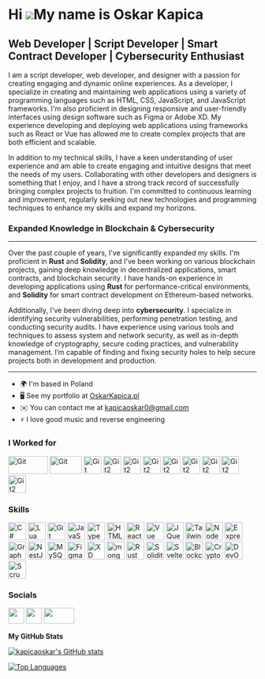 Hi ![](https://user-images.githubusercontent.com/18350557/176309783-0785949b-9127-417c-8b55-ab5a4333674e.gif)My name is Oskar Kapica
====================================================================================================================================
Web Developer | Script Developer | Smart Contract Developer | Cybersecurity Enthusiast
------------------------------------------------------------------

I am a script developer, web developer, and designer with a passion for creating engaging and dynamic online experiences.  As a developer, I specialize in creating and maintaining web applications using a variety of programming languages such as HTML, CSS, JavaScript, and JavaScript frameworks. I'm also proficient in designing responsive and user-friendly interfaces using design software such as Figma or Adobe XD. My experience developing and deploying web applications using frameworks such as React or Vue has allowed me to create complex projects that are both efficient and scalable. 

In addition to my technical skills, I have a keen understanding of user experience and am able to create engaging and intuitive designs that meet the needs of my users. Collaborating with other developers and designers is something that I enjoy, and I have a strong track record of successfully bringing complex projects to fruition. I'm committed to continuous learning and improvement, regularly seeking out new technologies and programming techniques to enhance my skills and expand my horizons. 

### Expanded Knowledge in Blockchain & Cybersecurity
------------------------------------------------------------------

Over the past couple of years, I've significantly expanded my skills. I'm proficient in **Rust** and **Solidity**, and I've been working on various blockchain projects, gaining deep knowledge in decentralized applications, smart contracts, and blockchain security. I have hands-on experience in developing applications using **Rust** for performance-critical environments, and **Solidity** for smart contract development on Ethereum-based networks.

Additionally, I've been diving deep into **cybersecurity**. I specialize in identifying security vulnerabilities, performing penetration testing, and conducting security audits. I have experience using various tools and techniques to assess system and network security, as well as in-depth knowledge of cryptography, secure coding practices, and vulnerability management. I’m capable of finding and fixing security holes to help secure projects both in development and production.

---

* 🌍  I'm based in Poland
* 🖥️  See my portfolio at [OskarKapica.pl](http://oskarkapica.pl)
* ✉️  You can contact me at [kapicaoskar0@gmail.com](mailto:kapicaoskar0@gmail.com)
* ⚡  I love good music and reverse engineering

### I Worked for
<a href="https://2115.pl" target="_blank" rel="noreferrer"><img src="https://lobuzkochanajbardziej.pl/wp-content/uploads/2024/06/2115_logo.png" width="80" height="36" alt="Git" /></a>
<a href="https://fivecity.net" target="_blank" rel="noreferrer"><img src="https://i.postimg.cc/bNyM0GNG/logo-1.png" width="65" height="36" alt="Git" /></a>
<a href="https://www.bahu.pro" target="_blank" rel="noreferrer"><img src="https://cdn.discordapp.com/icons/726348408134172672/2c887029721afc9c7c1212a89ff1a746.webp?size=240" width="36" height="36" alt="Git" /></a>
<a href="https://exilerp.eu/" target="_blank" rel="noreferrer"><img src="https://i.ibb.co/RQgvC14/logo-3.png" width="36" height="36" alt="Git2" /></a>
<a href="https://discord.com/invite/waitrp" target="_blank" rel="noreferrer"><img src="https://i.ibb.co/PMJXQpF/logo-1-wait.webp" width="36" height="36" alt="Git2" /></a>
<a href="https://discord.com/invite/adrenalinarp" target="_blank" rel="noreferrer"><img src="https://i.ibb.co/JsKTD1D/logo-1.webp" width="36" height="36" alt="Git2" /></a>
<a href="https://discord.gg/clowns" target="_blank" rel="noreferrer"><img src="https://i.ibb.co/MgvdxL1/logo-2.webp" width="36" height="36" alt="Git2" /></a>
<a href="https://discord.com/invite/rp4u" target="_blank" rel="noreferrer"><img src="https://i.ibb.co/YyVF70F/ff72093ea8640fa719194d71717adfe252122adb.png" width="36" height="36" alt="Git2" /></a>
<a href="https://discord.com/invite/nightside" target="_blank" rel="noreferrer"><img src="https://cdn.discordapp.com/icons/967196037968187392/c0b9c0764bca2f6c2f00142fce8f0afc.webp?size=240" width="36" height="36" alt="Git2" /></a>
<a href="https://social-boosting.pl" target="_blank" rel="noreferrer"><img src="https://i.ibb.co/MGT61qZ/e3330ba0223a97e0684433a65037b477-removebg-preview.png" width="36" height="36" alt="Git2" /></a>
<a href="https://discord.gg/aliusrp" target="_blank" rel="noreferrer"><img src="https://i.ibb.co/nfb2ZhT/680735478794efe7796cadf6a8b4551d-c5-100x100-1-removebg-preview.png" width="36" height="36" alt="Git2" /></a>

### Skills

<p align="left">
<a href="https://docs.microsoft.com/en-us/dotnet/csharp/" target="_blank" rel="noreferrer"><img src="https://raw.githubusercontent.com/danielcranney/readme-generator/main/public/icons/skills/csharp-colored.svg" width="36" height="36" alt="C#" /></a>
<a href="https://www.lua.org/docs.html" target="_blank" rel="noreferrer"><img src="https://upload.wikimedia.org/wikipedia/commons/thumb/c/cf/Lua-Logo.svg/1200px-Lua-Logo.svg.png" width="36" height="36" alt="Lua" /></a>
<a href="https://git-scm.com/" target="_blank" rel="noreferrer"><img src="https://raw.githubusercontent.com/danielcranney/readme-generator/main/public/icons/skills/git-colored.svg" width="36" height="36" alt="Git" /></a>
<a href="https://developer.mozilla.org/en-US/docs/Web/JavaScript" target="_blank" rel="noreferrer"><img src="https://raw.githubusercontent.com/danielcranney/readme-generator/main/public/icons/skills/javascript-colored.svg" width="36" height="36" alt="JavaScript" /></a>
<a href="https://www.typescriptlang.org/" target="_blank" rel="noreferrer"><img src="https://raw.githubusercontent.com/danielcranney/readme-generator/main/public/icons/skills/typescript-colored.svg" width="36" height="36" alt="TypeScript" /></a>
<a href="https://developer.mozilla.org/en-US/docs/Glossary/HTML5" target="_blank" rel="noreferrer"><img src="https://raw.githubusercontent.com/danielcranney/readme-generator/main/public/icons/skills/html5-colored.svg" width="36" height="36" alt="HTML5" /></a>
<a href="https://reactjs.org/" target="_blank" rel="noreferrer"><img src="https://raw.githubusercontent.com/danielcranney/readme-generator/main/public/icons/skills/react-colored.svg" width="36" height="36" alt="React" /></a>
<a href="https://vuejs.org/" target="_blank" rel="noreferrer"><img src="https://raw.githubusercontent.com/danielcranney/readme-generator/main/public/icons/skills/vuejs-colored.svg" width="36" height="36" alt="Vue" /></a>
<a href="https://jquery.com/" target="_blank" rel="noreferrer"><img src="https://raw.githubusercontent.com/danielcranney/readme-generator/main/public/icons/skills/jquery-colored.svg" width="36" height="36"  alt="JQuery" /></a>
<a href="https://tailwindcss.com/" target="_blank" rel="noreferrer"><img src="https://raw.githubusercontent.com/danielcranney/readme-generator/main/public/icons/skills/tailwindcss-colored.svg" width="36" height="36" alt="TailwindCSS" /></a>
<a href="https://nodejs.org/en/" target="_blank" rel="noreferrer"><img src="https://raw.githubusercontent.com/danielcranney/readme-generator/main/public/icons/skills/nodejs-colored.svg" width="36" height="36" alt="NodeJS" /></a>
<a href="https://expressjs.com/" target="_blank" rel="noreferrer"><img src="https://raw.githubusercontent.com/danielcranney/readme-generator/main/public/icons/skills/express-colored.svg" width="36" height="36" alt="Express" /></a>
<a href="https://graphql.org/" target="_blank" rel="noreferrer"><img src="https://raw.githubusercontent.com/danielcranney/readme-generator/main/public/icons/skills/graphql-colored.svg" width="36" height="36" alt="GraphQL" /></a>
<a href="https://docs.nestjs.com/" target="_blank" rel="noreferrer"><img src="https://raw.githubusercontent.com/danielcranney/readme-generator/main/public/icons/skills/nestjs-colored.svg" width="36" height="36" alt="NestJS" /></a>
<a href="https://www.mysql.com/" target="_blank" rel="noreferrer"><img src="https://raw.githubusercontent.com/danielcranney/readme-generator/main/public/icons/skills/mysql-colored.svg" width="36" height="36" alt="MySQL" /></a>
<a href="https://www.figma.com/" target="_blank" rel="noreferrer"><img src="https://raw.githubusercontent.com/danielcranney/readme-generator/main/public/icons/skills/figma-colored.svg" width="36" height="36" alt="Figma" /></a>
<a href="https://www.adobe.com/uk/products/xd.html" target="_blank" rel="noreferrer"><img src="https://raw.githubusercontent.com/danielcranney/readme-generator/main/public/icons/skills/xd-colored.svg" width="36" height="36" alt="XD" /></a>
<a href="https://www.mongodb.com/" target="_blank" rel="noreferrer"><img src="https://www.svgrepo.com/show/331488/mongodb.svg" width="36" height="36" alt="mongodb" /></a>
  <a href="https://www.rust-lang.org/" target="_blank" rel="noreferrer"><img src="https://www.vectorlogo.zone/logos/rust-lang/rust-lang-icon.svg" width="36" height="36" alt="Rust" /></a>
<a href="https://docs.soliditylang.org/" target="_blank" rel="noreferrer"><img src="https://external-content.duckduckgo.com/iu/?u=https%3A%2F%2Fwww.instinctools.com%2Fwp-content%2Fuploads%2F2020%2F03%2FSolidity_logo-2.png&f=1&nofb=1&ipt=ec4b3832c001ed9c6db52aeb8e09d736ba02375b51cde3e59f2aaa770d8f7e54" width="36" height="36" alt="Solidity" /></a>
<a href="https://svelte.dev/" target="_blank" rel="noreferrer"><img src="https://upload.wikimedia.org/wikipedia/commons/1/1b/Svelte_Logo.svg" width="36" height="36" alt="Svelte" /></a>
<a href="https://en.wikipedia.org/wiki/Blockchain" target="_blank" rel="noreferrer"><img src="https://cdn-icons-png.flaticon.com/512/2773/2773784.png" width="36" height="36" alt="Blockchain" /></a>
<a href="https://en.wikipedia.org/wiki/Cryptography" target="_blank" rel="noreferrer"><img src="https://cdn-icons-png.flaticon.com/512/3062/3062634.png" width="36" height="36" alt="Cryptography" /></a>
<a href="https://en.wikipedia.org/wiki/DevOps" target="_blank" rel="noreferrer"><img src="https://cdn-icons-png.flaticon.com/512/1055/1055687.png" width="36" height="36" alt="DevOps" /></a>
<a href="https://en.wikipedia.org/wiki/Scrum_(software_development)" target="_blank" rel="noreferrer"><img src="https://cdn-icons-png.flaticon.com/512/4228/4228612.png" width="36" height="36" alt="Scrum" /></a>
</p>

### Socials

<p align="left"> <a href="https://www.dev.to/kapicaoskar0" target="_blank" rel="noreferrer"><img src="https://raw.githubusercontent.com/danielcranney/readme-generator/main/public/icons/socials/github.svg" width="32" height="32" /></a> <a href="https://www.twitter.com/kapicaoskar0" target="_blank" rel="noreferrer"><img src="https://raw.githubusercontent.com/danielcranney/readme-generator/main/public/icons/socials/twitter.svg" width="32" height="32" /></a>
<a href="https://www.npmjs.com/~oskarkapica" target="_blank" rel="noreferrer"><img src="https://upload.wikimedia.org/wikipedia/commons/thumb/d/db/Npm-logo.svg/2560px-Npm-logo.svg.png" width="62" height="32" /></a></p>

<b>My GitHub Stats</b>

<a href="http://www.github.com/kapicaoskar"><img src="https://github-readme-stats.vercel.app/api?username=kapicaoskar&show_icons=true&hide=&count_private=true&title_color=0891b2&text_color=ffffff&icon_color=0891b2&bg_color=1c1917&hide_border=true&show_icons=true" alt="kapicaoskar's GitHub stats" /></a>

<a href="https://github.com/kapicaoskar" align="left"><img src="https://github-readme-stats.vercel.app/api/top-langs/?username=kapicaoskar&langs_count=10&title_color=0891b2&text_color=ffffff&icon_color=0891b2&bg_color=1c1917&hide_border=true&locale=en&custom_title=Top%20%Languages" alt="Top Languages" /></a>


